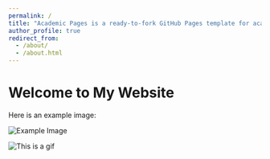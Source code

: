 ```yaml
---
permalink: /
title: "Academic Pages is a ready-to-fork GitHub Pages template for academic personal websites"
author_profile: true
redirect_from: 
  - /about/
  - /about.html
---
```


<body>
    <h1>Welcome to My Website</h1>
    <p>Here is an example image:</p>
    <img src="../files/TaoHuaYuanJi.gif" alt="Example Image">
</body>

![This is a gif](../files/TaoHuaYuanJi.gif)
